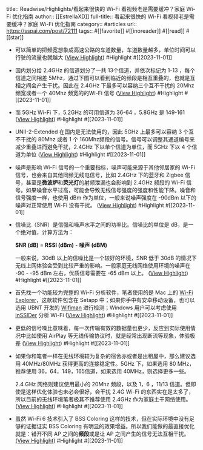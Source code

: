 title:: Readwise/Highlights/看起来很快的 Wi-Fi 看视频老是需要缓冲？家庭 Wi-Fi 优化指南
author:: [[EstrellaXD]]
full-title:: 看起来很快的 Wi-Fi 看视频老是需要缓冲？家庭 Wi-Fi 优化指南
category:: #articles
url:: https://sspai.com/post/72111
tags:: #[[favorite]] #[[inoreader]] #[[read]] #[[star]]
- 可以简单的把频宽想象成高速公路的车道数量，车道数量越多，单位时间可以行驶的流量也就越大 ([View Highlight](https://read.readwise.io/read/01he4sv3gybzhxgjy7vdxt926z)) #Highlight #[[2023-11-01]]
- 国内划分给 2.4GHz 的信道划分了一共 13个信道，并依次标记为 1-13 ，每个信道之间相差 5Mhz，通过下图可以看到临近的频段是相互重叠的，也就是互相之间会产生干扰。因此在 2.4GHz 下最多可以容纳三个互不干扰的 20Mhz 频宽或者一个 40Mhz 频宽的的Wi-Fi 信号 ([View Highlight](https://read.readwise.io/read/01he4svcr9bn7azkq4ttc4nsrg)) #Highlight #[[2023-11-01]]
- 而 5GHz Wi-Fi 下，5.2GHz 的可用信道为 36-64 ，5.8GHz 是 149-161 ([View Highlight](https://read.readwise.io/read/01he4svkvv33pq76s6492a81gg)) #Highlight #[[2023-11-01]]
- UNII-2-Extended 在国内是无法使用的，因此 5GHz 上最多可以容纳 3 个互不干扰的 80Mhz 或者 1 个 160Mhz频段的信号。信号可以调整其通道编号来减少重叠进而避免干扰，2.4GHz 下以单个信道为单位，而 5GHz 下以 4 个信道为单位 ([View Highlight](https://read.readwise.io/read/01he4svvy5df47mqc94d94xkzm)) #Highlight #[[2023-11-01]]
- 噪声是影响 Wi-Fi 信号的一个重要指标，噪声可能来源于其他邻居家的 Wi-Fi 信号，也会来自其他同频无线电信号，比如 2.4GHz 下的蓝牙和 Zigbee 信号，甚至是**微波炉**和**荧光灯**的射频泄漏也会影响到 2.4GHz 频段的 Wi-Fi 信号。如果噪音水平过高，可能会导致无线信号强度的强度和性能下降。噪音和信号强度一样，也使用 dBm 作为单位，一般来说噪声强度在 -90dBm 以下的噪声对正常使用 Wi-Fi 没有干扰。 ([View Highlight](https://read.readwise.io/read/01he4sw5dxk1cdyc4p97tpxhwr)) #Highlight #[[2023-11-01]]
- 信噪比（SNR）是信强和噪声水平之间的功率比。信噪比的单位是 dB，是一个绝对值，计算方法为：
  
  **SNR (dB)** = **RSSI (dBm)** - **噪声** **(dBM)**
  
  一般来说，30dB 以上的信噪比是一个较好的环境，SNR 低于 30dB 的情况下无线上网体验会受到比较严重的影响。一般家庭无线网络使用环境的噪声在 -90 - -95 dBm 左右，优质信号需要在 -65 dBm 以上。 ([View Highlight](https://read.readwise.io/read/01he4sxbe1bx231wytgbqy0ass)) #Highlight #[[2023-11-01]]
- 首先找一个功能较为完整的 Wi-Fi 分析软件，笔者使用的是 Mac 上的 [Wi-Fi Explorer](https://sspai.com/link?target=https%3A%2F%2Fwww.intuitibits.com%2Fproducts%2Fwifiexplorer%2F)，这款软件包含在 Setapp 中；如果你手中有安卓移动设备，也可以选用 UBNT 开发的 [Wifiman](https://sspai.com/link?target=https%3A%2F%2Fwifiman.com%2F) 进行检测；Windows 用户可以考虑使用 [inSSIDer](https://sspai.com/link?target=https%3A%2F%2Fwww.metageek.com%2Fproducts%2Finssider%2F) 分析 Wi-Fi ([View Highlight](https://read.readwise.io/read/01he4sy8370575g243rqb32hc5)) #Highlight #[[2023-11-01]]
- 更低的信号噪比意味着，每一次传输有效的数据量也更少，反应到实际使用情况中比如使用 AirPlay 等无线传输协议时，就是经常出现断流等现象，体验极差 ([View Highlight](https://read.readwise.io/read/01he4sz4bb7h88fdzc6g8ha0wy)) #Highlight #[[2023-11-01]]
- 如果你和笔者一样在无线环境较为复杂的宿舍亦或者是出租屋中，那么建议选用 40MHz/80MHz 获得更高的连接稳定性。5GHz 下，如果选用 80 MHz，推荐使用 36，64，149，165信道，如果选用 40MHz，则选择更多一些。
  
  2.4 GHz 网络则建议使用最小的 20Mhz 频段，以及 1，6 ，11/13 信道。但即使是这样优化体验也未必会很好，会干扰 2.4G Wi-Fi 的东西实在是太多了，所以目前的无线环境笔者极其不推荐使用 2.4GHz 作为家庭主干网络使用。 ([View Highlight](https://read.readwise.io/read/01he4t0e3dd3k1vezn38rkrkph)) #Highlight #[[2023-11-01]]
- 虽然 Wi-Fi 6 技术引入了 BSS Coloring 这样的技术，但在实际环境中没有足够的证据证实 BSS Coloring 有明显的效果增益。所以我们能做的最直接优化就是：错开不同 AP 之间的**频段**或是让 AP 之间产生的信号无法互相干扰。 ([View Highlight](https://read.readwise.io/read/01he4t1eyvbqq6eax39zedwq5z)) #Highlight #[[2023-11-01]]